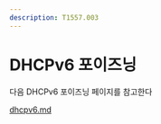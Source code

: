 ```yaml
---
description: T1557.003
---
```


# DHCPv6 포이즈닝

다음 DHCPv6 포이즈닝 페이지를 참고한다&#x20;

[dhcpv6.md](../../credential-access/dhcpv6.md "mention")
